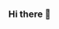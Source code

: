 ### Hi there 👋

<!--
**jatnguyen237/jatnguyen237** is a ✨ _special_ ✨ repository because its `README.md` (this file) appears on your GitHub profile.

# Dat Nguyen

I am a Back-end developer with expertise in Node.js, Nest.js, and Laravel. Passionate about delivering high-quality and scalable back-end solutions. Experienced in developing RESTful APIs and integrating with various databases. Committed to writing clean, maintainable, and efficient code. Constantly seeking to improve my skills and stay up-to-date with the latest technologies.

## Skills

- Node.js
- Nest.js
- Laravel
- RESTful API Development
- Database Integration (MySQL, MongoDB, etc.)
- Clean Code Principles

## Contact

Feel free to reach out to me for any questions or collaborations.

- Email: dat.nguyentan237@gmail.com
- LinkedIn: https://www.linkedin.com/in/dat-nguyen-tan/
